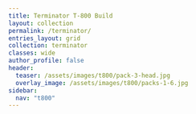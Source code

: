 ```yaml
---
title: Terminator T-800 Build
layout: collection
permalink: /terminator/
entries_layout: grid
collection: terminator
classes: wide
author_profile: false
header:
  teaser: /assets/images/t800/pack-3-head.jpg
  overlay_image: /assets/images/t800/packs-1-6.jpg
sidebar:
  nav: "t800"
---
```

